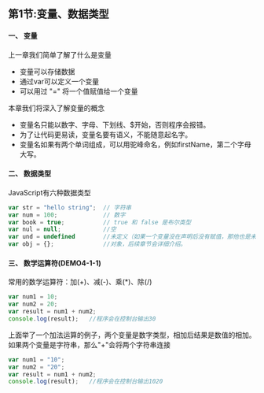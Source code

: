 ## 第1节:变量、数据类型

#### 一、 变量
上一章我们简单了解了什么是变量
* 变量可以存储数据
* 通过var可以定义一个变量
* 可以用过 "=" 将一个值赋值给一个变量

本章我们将深入了解变量的概念
* 变量名只能以数字、字母、下划线、$开始，否则程序会报错。
* 为了让代码更易读，变量名要有语义，不能随意起名字。
* 变量名如果有两个单词组成，可以用驼峰命名，例如firstName，第二个字母大写。

#### 二、 数据类型
JavaScript有六种数据类型
``` js
var str = "hello string";  // 字符串
var num = 100;             // 数字
var book = true;           // true 和 false 是布尔类型
var nul = null;            //空
var und = undefined        //未定义（如果一个变量没在声明后没有赋值，那他也是未定义）
var obj = {};              //对象，后续章节会详细介绍。
```

#### 三、 数学运算符(DEMO4-1-1)
常用的数学运算符：加(+)、减(-)、乘(*)、除(/)
``` js
var num1 = 10;
var num2 = 20;
var result = num1 + num2;
console.log(result);   //程序会在控制台输出30
```
上面举了一个加法运算的例子，两个变量是数字类型，相加后结果是数值的相加。如果两个变量是字符串，那么"+"会将两个字符串连接
``` js
var num1 = "10";
var num2 = "20";
var result = num1 + num2;
console.log(result);   //程序会在控制台输出1020
```

